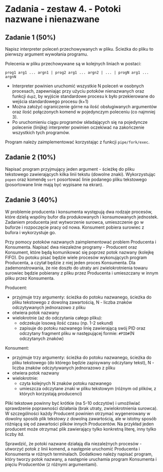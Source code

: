 # Zadania - zestaw 4. - Potoki nazwane i nienazwane

## Zadanie 1 (50%)

Napisz interpreter poleceń przechowywanych w pliku. Ścieżka do pliku to pierwszy argument wywołania programu.

Polecenia w pliku przechowywane są w kolejnych liniach w postaci: 

`prog1 arg1 ... argn1 | prog2 arg1 ... argn2 | ... | progN arg1 ... argnN`

- Interpreter powinien uruchomić wszystkie N poleceń w osobnych procesach, zapewniając przy użyciu potoków nienazwanych oraz funkcji `dup2`, by wyjście standardowe procesu k było przekierowane do wejścia standardowego procesu (k+1)
- Można założyć ograniczenie górne na ilość obsługiwanych argumentów oraz ilość połączonych komend w pojedynczym poleceniu (co najmniej 3).
- Po uruchomieniu ciągu programów składających się na pojedyncze polecenie (linijkę) interpreter powinien oczekiwać na zakończenie wszystkich tych programów.

Program należy zaimplementować korzystając z funkcji `pipe/fork/exec`.

## Zadanie 2 (10%)

Napisać program przyjmujący jeden argument - ścieżkę do pliku tekstowego zawierających kilka linii tekstu (dowolne znaki). Wykorzystując `popen` oraz komendę `sort` posortować linie podanego pliku tekstowego (posortowane linie mają być wypisane na ekran).

## Zadanie 3 (40%)

W problemie producenta i konsumenta występują dwa rodzaje procesów, które dzielą wspólny bufor dla produkowanych i konsumowanych jednostek. Zadaniem producenta jest wytworzenie surowca, umieszczenie go w buforze i rozpoczęcie pracy od nowa. Konsument pobiera surowiec z bufora i wykorzystuje go.

Przy pomocy potoków nazwanych zaimplementować problem Producenta i Konsumenta. Napisać dwa niezależne programy - Producent oraz Konsument, które będą komunikować się poprzez potok nazwany (kolejkę FIFO). Do potoku pisać będzie wiele procesów wykonujących program Producenta, a czytał będzie z niej jeden proces Konsumenta. Dla zademonstrowania, że nie doszło do utraty ani zwielokrotnienia towaru surowiec będzie pobierany z pliku przez Producenta i umieszczany w innym pliku przez Konsumenta.

Producent:

- przyjmuje trzy argumenty: ścieżka do potoku nazwanego, ścieżka do pliku tekstowego z dowolną zawartością, N - liczba znaków odczytywanych jednorazowo z pliku
- otwiera potok nazwany
- wielokrotnie (aż do odczytania całego pliku):
  - odczekuje losową ilość czasu (np. 1-2 sekund)
  - zapisuje do potoku nazwanego linię zawierającą swój PID oraz odczytany fragment pliku w następującej formie: `#PID#`(N odczytanych znaków)

Konsument:

- przyjmuje trzy argumenty: ścieżka do potoku nazwanego, ścieżka do pliku tekstowego (do którego będzie zapisywany odczytany tekst), N - liczba znaków odczytywanych jednorazowo z pliku
- otwiera potok nazwany
- wielokrotnie:
  - czyta kolejnych N znaków potoku nazwanego
  - umieszcza odczytane znaki w pliku tekstowym (różnym od plików, z których korzystają producenci)

Pliki tekstowe powinny być krótkie (na 5-10 odczytów) i umożliwiać sprawdzenie poprawności działania (brak utraty, zwielokrotnienia surowca). W szczególności każdy Producent powinien otrzymać wygenerowany w dowolny sposób plik tekstowy z dowolną zawartością, ale w istotny sposób różniącą się od zawartości plików innych Producentów. Na przykład jeden producent może otrzymać plik zawierający tylko konkretną literę, inny tylko liczby itd. 

Sprawdzić, że potoki nazwane działają dla niezależnych procesów - utworzyć potok z linii komend, a następnie uruchomić Producenta i Konsumenta w różnych terminalach. Dodatkowo należy napisać program, który tworzy potok nazwany, a następnie uruchamia program Konsumenta i pięciu Producentów (z różnymi argumentami).